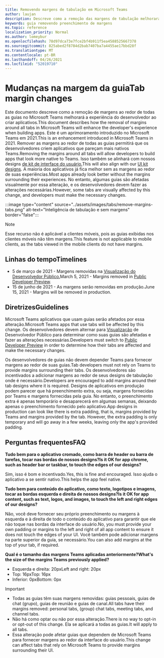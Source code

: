 ```yaml
---
title: Removendo margens de tabulação em Microsoft Teams
author: laujan
description: Descreve como a remoção das margens de tabulação melhorará a experiência do desenvolvedor.
keywords: guia removendo preenchimento de margens
ms.topic: reference
localization_priority: Normal
ms.author: lomeybur
ms.openlocfilehash: 78d97dca73e7fce2bf4b911f5ea4588525667378
ms.sourcegitcommit: 825abed2f8784d2bab7407ba7a4455ae17bbd28f
ms.translationtype: MT
ms.contentlocale: pt-BR
ms.lasthandoff: 04/26/2021
ms.locfileid: "52019710"
---
```

# <a name="tab-margin-changes"></a><span data-ttu-id="06cae-104">Mudanças na margem da guia</span><span class="sxs-lookup"><span data-stu-id="06cae-104">Tab margin changes</span></span>

<span data-ttu-id="06cae-105">Este documento descreve como a remoção de margens ao redor de todas as guias no Microsoft Teams melhorará a experiência do desenvolvedor ao criar aplicativos.</span><span class="sxs-lookup"><span data-stu-id="06cae-105">This document describes how the removal of margins around all tabs in Microsoft Teams will enhance the developer's experience when building apps.</span></span> <span data-ttu-id="06cae-106">Este é um aprimoramento introduzido no Microsoft Teams em 2021.</span><span class="sxs-lookup"><span data-stu-id="06cae-106">This is an enhancement introduced in Microsoft Teams in 2021.</span></span>
<span data-ttu-id="06cae-107">Remover as margens ao redor de todas as guias permitirá que os desenvolvedores criem aplicativos que pareçam mais nativos Teams.</span><span class="sxs-lookup"><span data-stu-id="06cae-107">Removing the margins around all tabs will allow developers to build apps that look more native to Teams.</span></span> <span data-ttu-id="06cae-108">Isso também se alinhará com nossos designs [de kit de interface do usuário.](~/tabs/design/tabs.md)</span><span class="sxs-lookup"><span data-stu-id="06cae-108">This will also align with our [UI kit designs](~/tabs/design/tabs.md).</span></span> <span data-ttu-id="06cae-109">A maioria dos aplicativos já fica melhor sem as margens ao redor de suas experiências.</span><span class="sxs-lookup"><span data-stu-id="06cae-109">Most apps already look better without the margins surrounding their experiences.</span></span> <span data-ttu-id="06cae-110">No entanto, algumas guias são afetadas visualmente por essa alteração, e os desenvolvedores devem fazer as alterações necessárias.</span><span class="sxs-lookup"><span data-stu-id="06cae-110">However, some tabs are visually affected by this change, and developers must make the necessary changes.</span></span>

:::image type="content" source="../assets/images/tabs/remove-margins-tabs.png" alt-text="Inteligência de tabulação e sem margens" border="false":::

> [!NOTE]
> <span data-ttu-id="06cae-112">Esse recurso não é aplicável a clientes móveis, pois as guias exibidas nos clientes móveis não têm margens.</span><span class="sxs-lookup"><span data-stu-id="06cae-112">This feature is not applicable to mobile clients, as the tabs viewed in the mobile clients do not have margins.</span></span> 

## <a name="timelines"></a><span data-ttu-id="06cae-113">Linhas do tempo</span><span class="sxs-lookup"><span data-stu-id="06cae-113">Timelines</span></span>

* <span data-ttu-id="06cae-114">5 de março de 2021 - Margens removidas na [Visualização do Desenvolvedor Público.](~/resources/dev-preview/developer-preview-intro.md)</span><span class="sxs-lookup"><span data-stu-id="06cae-114">March 5, 2021 - Margins removed in [Public Developer Preview](~/resources/dev-preview/developer-preview-intro.md).</span></span>
* <span data-ttu-id="06cae-115">15 de junho de 2021 - As margens serão removidas em produção.</span><span class="sxs-lookup"><span data-stu-id="06cae-115">June 15, 2021 - Margins will be removed in production.</span></span>

## <a name="guidelines"></a><span data-ttu-id="06cae-116">Diretrizes</span><span class="sxs-lookup"><span data-stu-id="06cae-116">Guidelines</span></span>

<span data-ttu-id="06cae-117">Microsoft Teams aplicativos que usam guias serão afetados por essa alteração.</span><span class="sxs-lookup"><span data-stu-id="06cae-117">Microsoft Teams apps that use tabs will be affected by this change.</span></span> <span data-ttu-id="06cae-118">Os desenvolvedores devem alternar para [Visualização](~/resources/dev-preview/developer-preview-intro.md) de Desenvolvedor Público para determinar como suas guias são afetadas e fazer as alterações necessárias.</span><span class="sxs-lookup"><span data-stu-id="06cae-118">Developers must switch to [Public Developer Preview](~/resources/dev-preview/developer-preview-intro.md) in order to determine how their tabs are affected and make the necessary changes.</span></span>

<span data-ttu-id="06cae-119">Os desenvolvedores de guias não devem depender Teams para fornecer margens ao redor de suas guias.</span><span class="sxs-lookup"><span data-stu-id="06cae-119">Tab developers must not rely on Teams to provide margins surrounding their tabs.</span></span> <span data-ttu-id="06cae-120">Os desenvolvedores são incentivados a adicionar margens ao redor de seus designs de tabulação onde é necessário.</span><span class="sxs-lookup"><span data-stu-id="06cae-120">Developers are encouraged to add margins around their tab designs where it is required.</span></span> <span data-ttu-id="06cae-121">Designs de aplicativos em produção podem parecer que há preenchimento extra, ou seja, margens fornecidas por Teams e margens fornecidas pela guia. No entanto, o preenchimento extra é apenas temporário e desaparecerá em algumas semanas, deixando apenas o preenchimento fornecido pelo aplicativo.</span><span class="sxs-lookup"><span data-stu-id="06cae-121">App designs in production can look like there is extra padding, that is, margins provided by Teams and margins provided by the tab. However, the extra padding is only temporary and will go away in a few weeks, leaving only the app's provided padding.</span></span>

## <a name="faq"></a><span data-ttu-id="06cae-122">Perguntas frequentes</span><span class="sxs-lookup"><span data-stu-id="06cae-122">FAQ</span></span>

<span data-ttu-id="06cae-123">**Tudo bem para o aplicativo cromado, como barra de header ou barra de tarefas, tocar nas bordas de nossos designs?**</span><span class="sxs-lookup"><span data-stu-id="06cae-123">**Is it OK for app chrome, such as header bar or taskbar, to touch the edges of our designs?**</span></span>

<span data-ttu-id="06cae-124">Sim, isso é bom e incentivado.</span><span class="sxs-lookup"><span data-stu-id="06cae-124">Yes, this is fine and encouraged.</span></span> <span data-ttu-id="06cae-125">Isso ajuda o aplicativo a se sentir nativo.</span><span class="sxs-lookup"><span data-stu-id="06cae-125">This helps the app feel native.</span></span>

<span data-ttu-id="06cae-126">**Tudo bem para conteúdo do aplicativo, como texto, logotipos e imagens, tocar as bordas esquerda e direita de nossos designs?**</span><span class="sxs-lookup"><span data-stu-id="06cae-126">**Is it OK for app content, such as text, logos, and images, to touch the left and right edges of our designs?**</span></span>

<span data-ttu-id="06cae-127">Não, você deve fornecer seu próprio preenchimento ou margens à esquerda e à direita de todo o conteúdo do aplicativo para garantir que ele não toque nas bordas da interface do usuário.</span><span class="sxs-lookup"><span data-stu-id="06cae-127">No, you must provide your own padding or margins to the left and right of all app content to ensure it does not touch the edges of your UI.</span></span> <span data-ttu-id="06cae-128">Você também pode adicionar margens na parte superior da guia, se necessário.</span><span class="sxs-lookup"><span data-stu-id="06cae-128">You can also add margins at the top of your tab, if required.</span></span>

<span data-ttu-id="06cae-129">**Qual é o tamanho das margens Teams aplicadas anteriormente?**</span><span class="sxs-lookup"><span data-stu-id="06cae-129">**What's the size of the margins Teams previously applied?**</span></span>

* <span data-ttu-id="06cae-130">Esquerda e direita: 20px</span><span class="sxs-lookup"><span data-stu-id="06cae-130">Left and right: 20px</span></span>
* <span data-ttu-id="06cae-131">Top: 16px</span><span class="sxs-lookup"><span data-stu-id="06cae-131">Top: 16px</span></span>
* <span data-ttu-id="06cae-132">Inferior: 0px</span><span class="sxs-lookup"><span data-stu-id="06cae-132">Bottom: 0px</span></span>

> [!IMPORTANT]
> * <span data-ttu-id="06cae-133">Todas as guias têm suas margens removidas: guias pessoais, guias de chat (grupo), guias de reunião e guias de canal.</span><span class="sxs-lookup"><span data-stu-id="06cae-133">All tabs have their margins removed: personal tabs, (group) chat tabs, meeting tabs, and channel tabs.</span></span>
> * <span data-ttu-id="06cae-134">Não há como optar ou não por essa alteração.</span><span class="sxs-lookup"><span data-stu-id="06cae-134">There is no way to opt-in or opt-out of this change.</span></span> <span data-ttu-id="06cae-135">Ela se aplicará a todas as guias.</span><span class="sxs-lookup"><span data-stu-id="06cae-135">It will apply to all tabs.</span></span>
> * <span data-ttu-id="06cae-136">Essa alteração pode afetar guias que dependem de Microsoft Teams para fornecer margens ao redor da interface do usuário.</span><span class="sxs-lookup"><span data-stu-id="06cae-136">This change can affect tabs that rely on Microsoft Teams to provide margins surrounding their UI.</span></span>
